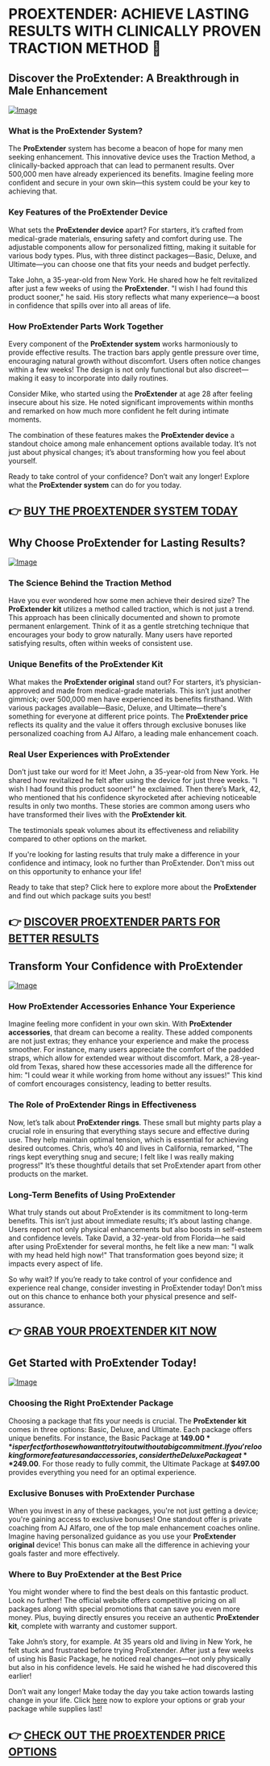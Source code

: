 # PROEXTENDER: ACHIEVE LASTING RESULTS WITH CLINICALLY PROVEN TRACTION METHOD 🌟

## Discover the ProExtender: A Breakthrough in Male Enhancement

[![Image](https://www2.sellhealth.com/26/proextender_5_2.jpg)](https://gchaffi.com/O4idNk9J)

### What is the **ProExtender** System?
The **ProExtender** system has become a beacon of hope for many men seeking enhancement. This innovative device uses the Traction Method, a clinically-backed approach that can lead to permanent results. Over 500,000 men have already experienced its benefits. Imagine feeling more confident and secure in your own skin—this system could be your key to achieving that.

### Key Features of the **ProExtender** Device
What sets the **ProExtender device** apart? For starters, it’s crafted from medical-grade materials, ensuring safety and comfort during use. The adjustable components allow for personalized fitting, making it suitable for various body types. Plus, with three distinct packages—Basic, Deluxe, and Ultimate—you can choose one that fits your needs and budget perfectly.

Take John, a 35-year-old from New York. He shared how he felt revitalized after just a few weeks of using the **ProExtender**. "I wish I had found this product sooner," he said. His story reflects what many experience—a boost in confidence that spills over into all areas of life.

### How **ProExtender** Parts Work Together
Every component of the **ProExtender system** works harmoniously to provide effective results. The traction bars apply gentle pressure over time, encouraging natural growth without discomfort. Users often notice changes within a few weeks! The design is not only functional but also discreet—making it easy to incorporate into daily routines.

Consider Mike, who started using the **ProExtender** at age 28 after feeling insecure about his size. He noted significant improvements within months and remarked on how much more confident he felt during intimate moments.

The combination of these features makes the **ProExtender device** a standout choice among male enhancement options available today. It’s not just about physical changes; it’s about transforming how you feel about yourself.

Ready to take control of your confidence? Don’t wait any longer! Explore what the **ProExtender system** can do for you today.



## 👉 [BUY THE PROEXTENDER SYSTEM TODAY](https://gchaffi.com/O4idNk9J)

## Why Choose ProExtender for Lasting Results?

[![Image](https://www2.sellhealth.com/26/proextender_5_1.jpg)](https://gchaffi.com/O4idNk9J)

### The Science Behind the Traction Method
Have you ever wondered how some men achieve their desired size? The **ProExtender kit** utilizes a method called traction, which is not just a trend. This approach has been clinically documented and shown to promote permanent enlargement. Think of it as a gentle stretching technique that encourages your body to grow naturally. Many users have reported satisfying results, often within weeks of consistent use.

### Unique Benefits of the ProExtender Kit
What makes the **ProExtender original** stand out? For starters, it’s physician-approved and made from medical-grade materials. This isn’t just another gimmick; over 500,000 men have experienced its benefits firsthand. With various packages available—Basic, Deluxe, and Ultimate—there's something for everyone at different price points. The **ProExtender price** reflects its quality and the value it offers through exclusive bonuses like personalized coaching from AJ Alfaro, a leading male enhancement coach.

### Real User Experiences with ProExtender
Don’t just take our word for it! Meet John, a 35-year-old from New York. He shared how revitalized he felt after using the device for just three weeks. "I wish I had found this product sooner!" he exclaimed. Then there’s Mark, 42, who mentioned that his confidence skyrocketed after achieving noticeable results in only two months. These stories are common among users who have transformed their lives with the **ProExtender kit**.

The testimonials speak volumes about its effectiveness and reliability compared to other options on the market.

If you're looking for lasting results that truly make a difference in your confidence and intimacy, look no further than ProExtender. Don't miss out on this opportunity to enhance your life!

Ready to take that step? Click here to explore more about the **ProExtender** and find out which package suits you best!



## 👉 [DISCOVER PROEXTENDER PARTS FOR BETTER RESULTS](https://gchaffi.com/O4idNk9J)

## Transform Your Confidence with ProExtender  
[![Image](https://www2.sellhealth.com/26/ProEx_logo_500px120px.jpg)](https://gchaffi.com/O4idNk9J)  

### How **ProExtender Accessories** Enhance Your Experience  
Imagine feeling more confident in your own skin. With **ProExtender accessories**, that dream can become a reality. These added components are not just extras; they enhance your experience and make the process smoother. For instance, many users appreciate the comfort of the padded straps, which allow for extended wear without discomfort. Mark, a 28-year-old from Texas, shared how these accessories made all the difference for him: "I could wear it while working from home without any issues!" This kind of comfort encourages consistency, leading to better results.

### The Role of **ProExtender Rings** in Effectiveness  
Now, let’s talk about **ProExtender rings**. These small but mighty parts play a crucial role in ensuring that everything stays secure and effective during use. They help maintain optimal tension, which is essential for achieving desired outcomes. Chris, who’s 40 and lives in California, remarked, "The rings kept everything snug and secure; I felt like I was really making progress!" It’s these thoughtful details that set ProExtender apart from other products on the market.

### Long-Term Benefits of Using **ProExtender**  
What truly stands out about ProExtender is its commitment to long-term benefits. This isn’t just about immediate results; it’s about lasting change. Users report not only physical enhancements but also boosts in self-esteem and confidence levels. Take David, a 32-year-old from Florida—he said after using ProExtender for several months, he felt like a new man: "I walk with my head held high now!" That transformation goes beyond size; it impacts every aspect of life.

So why wait? If you’re ready to take control of your confidence and experience real change, consider investing in ProExtender today! Don’t miss out on this chance to enhance both your physical presence and self-assurance.



## 👉 [GRAB YOUR PROEXTENDER KIT NOW](https://gchaffi.com/O4idNk9J)

## Get Started with ProExtender Today!

[![Image](https://www2.sellhealth.com/26/proextender_4_2.jpg)](https://gchaffi.com/O4idNk9J)

### Choosing the Right ProExtender Package
Choosing a package that fits your needs is crucial. The **ProExtender kit** comes in three options: Basic, Deluxe, and Ultimate. Each package offers unique benefits. For instance, the Basic Package at **$149.00** is perfect for those who want to try it out without a big commitment. If you’re looking for more features and accessories, consider the Deluxe Package at **$249.00**. For those ready to fully commit, the Ultimate Package at **$497.00** provides everything you need for an optimal experience.

### Exclusive Bonuses with ProExtender Purchase
When you invest in any of these packages, you're not just getting a device; you're gaining access to exclusive bonuses! One standout offer is private coaching from AJ Alfaro, one of the top male enhancement coaches online. Imagine having personalized guidance as you use your **ProExtender original** device! This bonus can make all the difference in achieving your goals faster and more effectively.

### Where to Buy ProExtender at the Best Price
You might wonder where to find the best deals on this fantastic product. Look no further! The official website offers competitive pricing on all packages along with special promotions that can save you even more money. Plus, buying directly ensures you receive an authentic **ProExtender kit**, complete with warranty and customer support.

Take John’s story, for example. At 35 years old and living in New York, he felt stuck and frustrated before trying ProExtender. After just a few weeks of using his Basic Package, he noticed real changes—not only physically but also in his confidence levels. He said he wished he had discovered this earlier!

Don’t wait any longer! Make today the day you take action towards lasting change in your life. Click [here](https://gchaffi.com/O4idNk9J) now to explore your options or grab your package while supplies last!



## 👉 [CHECK OUT THE PROEXTENDER PRICE OPTIONS](https://gchaffi.com/O4idNk9J)